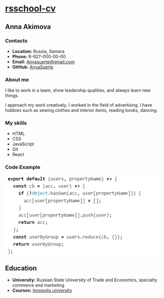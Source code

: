 # [rsschool-cv](https://AnyaSuerte.github.io/rsschool-cv/cv)

## Anna Akimova

### Contacts

* __Location:__ Russia, Samara
* __Phone:__ 8-927-000-00-00
* __Email:__ <Anyasuerte@gmail.com>
* __GitHub:__ [AnyaSuerte](https://github.com/AnyaSuerte)

### About me

I like to work in a team, show leadership qualities, and always learn new things.

I approach my work creatively, I worked in the field of advertising. I have hobbies such as sewing clothes and interior items, reading books, dancing.

### My skills

* HTML
* CSS
* JavaScript
* Git
* React

### Code Example

![code](code.png)

## Education

* __University:__ Russian State University of Trade and Economics, specialty commerce and marketing
* __Courses:__ [Innopolis university](https://stc.innopolis.university/)
